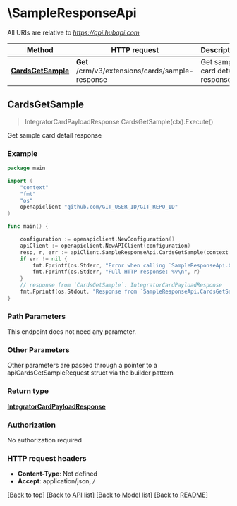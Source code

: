 # \SampleResponseApi

All URIs are relative to *https://api.hubapi.com*

Method | HTTP request | Description
------------- | ------------- | -------------
[**CardsGetSample**](SampleResponseApi.md#CardsGetSample) | **Get** /crm/v3/extensions/cards/sample-response | Get sample card detail response



## CardsGetSample

> IntegratorCardPayloadResponse CardsGetSample(ctx).Execute()

Get sample card detail response



### Example

```go
package main

import (
    "context"
    "fmt"
    "os"
    openapiclient "github.com/GIT_USER_ID/GIT_REPO_ID"
)

func main() {

    configuration := openapiclient.NewConfiguration()
    apiClient := openapiclient.NewAPIClient(configuration)
    resp, r, err := apiClient.SampleResponseApi.CardsGetSample(context.Background()).Execute()
    if err != nil {
        fmt.Fprintf(os.Stderr, "Error when calling `SampleResponseApi.CardsGetSample``: %v\n", err)
        fmt.Fprintf(os.Stderr, "Full HTTP response: %v\n", r)
    }
    // response from `CardsGetSample`: IntegratorCardPayloadResponse
    fmt.Fprintf(os.Stdout, "Response from `SampleResponseApi.CardsGetSample`: %v\n", resp)
}
```

### Path Parameters

This endpoint does not need any parameter.

### Other Parameters

Other parameters are passed through a pointer to a apiCardsGetSampleRequest struct via the builder pattern


### Return type

[**IntegratorCardPayloadResponse**](IntegratorCardPayloadResponse.md)

### Authorization

No authorization required

### HTTP request headers

- **Content-Type**: Not defined
- **Accept**: application/json, */*

[[Back to top]](#) [[Back to API list]](../README.md#documentation-for-api-endpoints)
[[Back to Model list]](../README.md#documentation-for-models)
[[Back to README]](../README.md)

